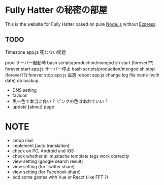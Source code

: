 
# Fully Hatter の秘密の部屋
This is the website for Fully Hatter based on pure [Node.js](https://nodejs.org) without [Express](https://expressjs.com/).


## TODO
Timezone
app.js 死なない問題

prod
    サーバー起動時
        bash scripts/production/mongod.sh start (forever??)
        forever start app.js
    サーバー停止
        bash scripts/production/mongod.sh stop (forever??)
        forever stop app.js
    毎週
        reboot app.js
        change log file name (with date)
        db backup




- DNS setting
- favicon
- 黒一色で本当に良い？ ピンクの色はあれでいい？
- update [about] page


# NOTE
- setup mail
- implement [auto translation]
- check on PC, Android and iOS
- check whether all mustache template tags work correctly
- view setting (google search result)
- view setting (for Twitter share)
- view setting (for Facebook share)
- add some games with Vue or React (like FFT ?)
